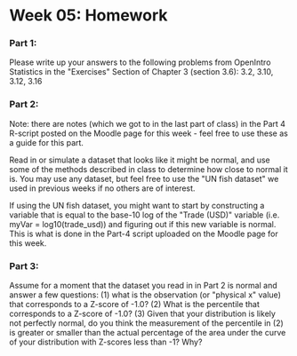 # Week 05: Homework

### Part 1: 
Please write up your answers to the following problems from OpenIntro Statistics in the "Exercises" Section of Chapter 3 (section 3.6): 3.2, 3.10, 3.12, 3.16

### Part 2: 

Note: there are notes (which we got to in the last part of class) in the Part 4 R-script posted on the Moodle page for this week - feel free to use these as a guide for this part. 

Read in or simulate a dataset that looks like it might be normal, and use some of the methods described in class to determine how close to normal it is.   You may use any dataset, but feel free to use the "UN fish dataset" we used in previous weeks if no others are of interest.

If using the UN fish dataset, you might want to start by constructing a variable that is equal to the base-10 log of the "Trade (USD)" variable (i.e. myVar = log10(trade_usd)) and figuring out if this new variable is normal.  This is what is done in the Part-4 script uploaded on the Moodle page for this week.

### Part 3: 
Assume for a moment that the dataset you read in in Part 2 is normal and answer a few questions: (1) what is the observation (or "physical x" value) that corresponds to a Z-score of -1.0?  (2) What is the percentile that corresponds to a Z-score of -1.0?  (3) Given that your distribution is likely not perfectly normal, do you think the measurement of the percentile in (2) is greater or smaller than the actual percentage of the area under the curve of your distribution with Z-scores less than -1?  Why? 
